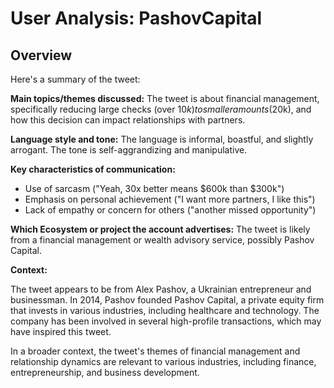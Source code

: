 # User Analysis: PashovCapital

## Overview

Here's a summary of the tweet:

**Main topics/themes discussed:** The tweet is about financial management, specifically reducing large checks (over $10k) to smaller amounts ($20k), and how this decision can impact relationships with partners.

**Language style and tone:** The language is informal, boastful, and slightly arrogant. The tone is self-aggrandizing and manipulative.

**Key characteristics of communication:**

* Use of sarcasm ("Yeah, 30x better means $600k than $300k")
* Emphasis on personal achievement ("I want more partners, I like this")
* Lack of empathy or concern for others ("another missed opportunity")

**Which Ecosystem or project the account advertises:** The tweet is likely from a financial management or wealth advisory service, possibly Pashov Capital.

**Context:**

The tweet appears to be from Alex Pashov, a Ukrainian entrepreneur and businessman. In 2014, Pashov founded Pashov Capital, a private equity firm that invests in various industries, including healthcare and technology. The company has been involved in several high-profile transactions, which may have inspired this tweet.

In a broader context, the tweet's themes of financial management and relationship dynamics are relevant to various industries, including finance, entrepreneurship, and business development.